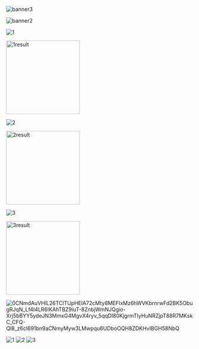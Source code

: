 
![banner3](https://user-images.githubusercontent.com/84241003/179009001-420b39a4-3eef-4253-b83c-4a6c1ec09180.gif)

![banner2](https://user-images.githubusercontent.com/84241003/178489162-bc84db0f-e8f2-454f-bf84-6c435ec98e87.gif)


![1](https://user-images.githubusercontent.com/84241003/178973538-c1caf73c-a673-4ede-ba2b-e3c28236bba4.jpg)

<img width="198" alt="1result" src="https://user-images.githubusercontent.com/84241003/178973554-98b9d591-8f6c-453d-b76c-67febcd9381f.png">

![2](https://user-images.githubusercontent.com/84241003/178973578-f2d42cb5-2464-4380-a816-9605cce20659.jpg)

<img width="198" alt="2result" src="https://user-images.githubusercontent.com/84241003/178973592-1062b13a-ade4-45b8-b450-1ac463a1fc43.png">

![3](https://user-images.githubusercontent.com/84241003/178973605-23500bb4-0b9d-4f1a-a2d1-133d4169ba48.png)

<img width="198" alt="3result" src="https://user-images.githubusercontent.com/84241003/178973614-14f9c21c-4d91-437a-babe-ae9c949fd490.png">

![0CNmdAuVHlL26TClTUpHElA72cMty8MEFIxMz6hWVKbrnrwFd2BK5ObugRJqN_Lf4I4LR6lKAhTBZ9iuT-8ZnbjWmNJQgio-Xrj5bBYY5ydeJN3MmxG4MgvX4ryv_5qqDl80KjgrmTIyHuNRZjpT88R7MKskC_CFQ-Ql8_z6cl691bn9aCNmyMyw3LMwpqu6UDboOQH8ZDKHvIBGH58NbQ](https://user-images.githubusercontent.com/84241003/178492412-b6b93642-b8b3-4ef3-b10e-fa9ee1c937d6.gif)
  
![1](https://user-images.githubusercontent.com/84241003/178998218-44379038-b331-4cda-86ed-ae5a60f01457.gif)
![2](https://user-images.githubusercontent.com/84241003/178999054-f64b862b-eddf-4e51-a378-478bbda32e50.gif)
![3](https://user-images.githubusercontent.com/84241003/178999068-30d18344-132b-4f42-af2d-98a92ffd14a3.gif)
